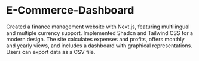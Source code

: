 # E-Commerce-Dashboard
Created a finance management website with Next.js, featuring multilingual and multiple currency support. Implemented Shadcn and Tailwind CSS for a modern design. The site calculates expenses and profits, offers monthly and yearly views, and includes a dashboard with graphical representations. Users can export data as a CSV file.
